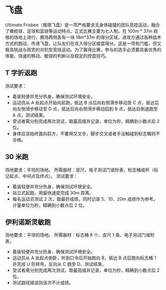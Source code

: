 # 飞盘

Ultimate Frisbee（极限飞盘）是一项严格要求无身体碰撞的团队竞技运动，融合了橄榄球、足球和篮球等运动特点。正式比赛主要为七人制，在 100m * 37m 规格的场地上进行，赛场两侧各有一块 18m*37m 的得分区域，进攻方通过各种战术方式的跑动、传递飞盘，让队友们在攻入得分区接盘得分。这是一项有门槛，但又极具挑战与观赏的对抗型竞技运动。为了赢得比赛，参与的选手必须要具备优秀的体能、快速的移动、敏锐的判断以及稳定的控盘技巧。

## T 字折返跑

测试要求：

- 着装轻便并充分热身，确保测试环境安全。
- 运动员从 A 处起点开始向前跑，抵达 B 点后向右侧滑步移动至 C 点，抵达后向左侧滑步移动至 D 点，抵达后向右侧滑步移动回到 B 点，抵达后倒退跑至 A 点，测试结束。
- 受试者需分别完成两次测试，取最高值并记录，单位为秒，精确到小数点后 2 位。
- 身体应该始终面向前方，不要用交叉步，脚步交叉或者手没触碰到标志桶则不合格。

## 30 米跑

场地要求：平坦的场地。
所需器材：皮尺，电子测试门或秒表，标志桶或杆（标记起点、中间点及终点）。
测试要求：

- 着装轻便并充分热身，确保测试环境安全。
- 站立式起跑，用最快速度完成 30m 距离。
- 每名运动员测试 2 次，取最好成绩，同时记录 5、10、20m 成绩作为参考。计量单位为秒，精确到小数点后 2 位。

## 伊利诺斯灵敏跑

场地要求：平坦的场地。
所需器材：标志桶 8 个、皮尺 1 条、电子测试门或秒表。

- 着装轻便并充分热身，确保测试环境安全。
- 运动员从 A 处起点俯卧，听到口令后开始跑向 B，抵达 B 点后跑向标志桶 1 并完成 U 形转弯，反向从 C 跑至 D，测试结束。
- 受试者需分别完成两次测试，取最高值并记录，单位为秒，精确到小数点后 2 位。
- 测试路线错误则该次不计成绩。

<!-- ![12](../images/test/Illinois.png) -->

